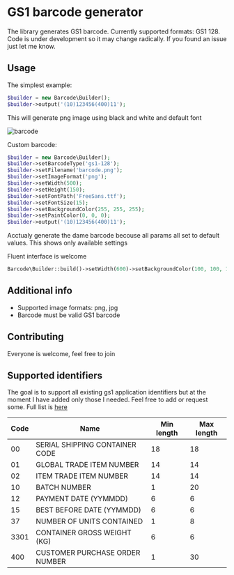 GS1 barcode generator
=====================

The library generates GS1 barcode. Currently supported formats: GS1 128. Code is under development so it may change 
radically. If you found an issue just let me know. 

Usage
-----

The simplest example:

```php
$builder = new Barcode\Builder();
$builder->output('(10)123456(400)11');
```
This will generate png image using black and white and default font

![barcode](http://q.i-systems.pl/file/fa869375.png "Generated barcode")

 
Custom barcode:

```php
$builder = new Barcode\Builder();
$builder->setBarcodeType('gs1-128');
$builder->setFilename('barcode.png');
$builder->setImageFormat('png');
$builder->setWidth(500);
$builder->setHeight(150);
$builder->setFontPath('FreeSans.ttf');
$builder->setFontSize(15);
$builder->setBackgroundColor(255, 255, 255);
$builder->setPaintColor(0, 0, 0);
$builder->output('(10)123456(400)11');
```

Acctualy generate the dame barcode becouse all params all set to default values. This shows only 
available settings

Fluent interface is welcome

```php
Barcode\Builder::build()->setWidth(600)->setBackgroundColor(100, 100, 100)->output('(10)123456(400)11');
```

Additional info
---------------

- Supported image formats: png, jpg
- Barcode must be valid GS1 barcode

Contributing
------------

Everyone is welcome, feel free to join

Supported identifiers
---------------------

The goal is to support all existing gs1 application identifiers but at the moment I have added 
only those I needed. 
Feel free to add or request some. Full list is [here](http://www.databar-barcode.info/application-identifiers)

|Code       |Name                               |Min length |Max length |
|-----------|-----------------------------------|-----------|-----------|
|00         |SERIAL SHIPPING CONTAINER CODE     |18         |18         |
|01         |GLOBAL TRADE ITEM NUMBER           |14         |14         |
|02         |ITEM TRADE ITEM NUMBER             |14         |14         |
|10         |BATCH NUMBER                       |1          |20         |
|12         |PAYMENT DATE  (YYMMDD)             |6          |6          |
|15         |BEST BEFORE DATE (YYMMDD)          |6          |6          |
|37         |NUMBER OF UNITS CONTAINED          |1          |8          |
|3301       |CONTAINER GROSS WEIGHT (KG)        |6          |6          |        
|400        |CUSTOMER PURCHASE ORDER NUMBER     |1          |30         |

